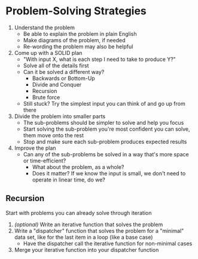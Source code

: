 # Problem-Solving Strategies

1. Understand the problem
    * Be able to explain the problem in plain English
    * Make diagrams of the problem, if needed
    * Re-wording the problem may also be helpful
2. Come up with a SOLID plan
    * "With input X, what is each step I need to take to produce Y?"
    * Solve all of the details first
    * Can it be solved a different way?
      * Backwards or Bottom-Up
      * Divide and Conquer
      * Recursion
      * Brute force
    * Still stuck? Try the simplest input you can think of and go up from there
3. Divide the problem into smaller parts
    * The sub-problems should be simpler to solve and help you focus
    * Start solving the sub-problem you're most confident you can solve, them move onto the rest
    * Stop and make sure each sub-problem produces expected results
4. Improve the plan
    * Can any of the sub-problems be solved in a way that's more space or time-efficient?
        * What about the problem, as a whole?
        * Does it matter? If we know the input is small, we don't need to operate in linear time, do we?

## Recursion

Start with problems you can already solve through iteration

1. *(optional)* Write an iterative function that solves the problem
2. Write a "dispatcher" function that solves the problem for a "minimal" data set, like for the last item in a loop (like a base case)
    * Have the dispatcher call the iterative function for non-minimal cases
3. Merge your iterative function into your dispatcher function